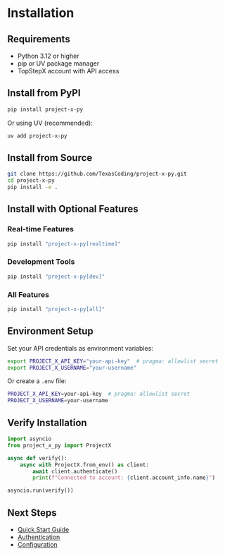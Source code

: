 # Installation

## Requirements

- Python 3.12 or higher
- pip or UV package manager
- TopStepX account with API access

## Install from PyPI

```bash
pip install project-x-py
```

Or using UV (recommended):

```bash
uv add project-x-py
```

## Install from Source

```bash
git clone https://github.com/TexasCoding/project-x-py.git
cd project-x-py
pip install -e .
```

## Install with Optional Features

### Real-time Features
```bash
pip install "project-x-py[realtime]"
```

### Development Tools
```bash
pip install "project-x-py[dev]"
```

### All Features
```bash
pip install "project-x-py[all]"
```

## Environment Setup

Set your API credentials as environment variables:

```bash
export PROJECT_X_API_KEY="your-api-key"  # pragma: allowlist secret
export PROJECT_X_USERNAME="your-username"
```

Or create a `.env` file:

```bash
PROJECT_X_API_KEY=your-api-key  # pragma: allowlist secret
PROJECT_X_USERNAME=your-username
```

## Verify Installation

```python
import asyncio
from project_x_py import ProjectX

async def verify():
    async with ProjectX.from_env() as client:
        await client.authenticate()
        print(f"Connected to account: {client.account_info.name}")

asyncio.run(verify())
```

## Next Steps

- [Quick Start Guide](quickstart.md)
- [Authentication](authentication.md)
- [Configuration](configuration.md)
